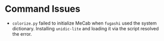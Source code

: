 # Command Issues

* `colorize.py` failed to initialize MeCab when `fugashi` used the system dictionary. Installing `unidic-lite` and loading it via the script resolved the error.
